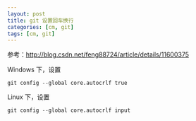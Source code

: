 ```yaml
---
layout: post
title: git 设置回车换行
categories: [cm, git]
tags: [cm, git]
---
```


参考：<http://blog.csdn.net/feng88724/article/details/11600375>

Windows 下，设置

```
git config --global core.autocrlf true
```

Linux 下，设置

```
git config --global core.autocrlf input
```

